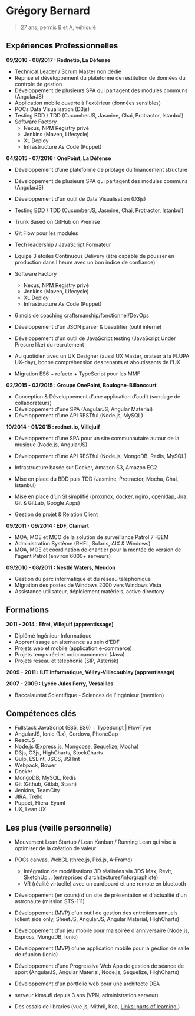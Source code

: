 Grégory Bernard
===========

> 27 ans, permis B et A, véhiculé

Expériences Professionnelles
----------------------------

**09/2016 - 08/2017 : Rednetio, La Défense**

  - Technical Leader / Scrum Master non dédié
  - Reprise et développement du plateforme de restitution de données du controle de gestion
  - Développement de plusieurs SPA qui partagent des modules communs (AngularJS)
  - Application mobile ouverte à l'extérieur (données sensibles)
  - POCs Data Visualisation (D3js)
  - Testing BDD / TDD (CucumberJS, Jasmine, Chai, Protractor, Istanbul)
  - Software Factory
    - Nexus, NPM Registry privé
    - Jenkins (Maven, Lifecycle)
    - XL Deploy
    - Infrastructure As Code (Puppet)
  

**04/2015 - 07/2016 : OnePoint, La Défense**

  - Développement d’une plateforme de pilotage du financement structuré
  - Développement de plusieurs SPA qui partagent des modules communs (AngularJS)
  - Développement d'un outil de Data Visualisation (D3js)
  - Testing BDD / TDD (CucumberJS, Jasmine, Chai, Protractor, Istanbul)

  - Trunk Based on GitHub on Premise
  - Git Flow pour les modules

  - Tech leadership / JavaScript Formateur

  - Equipe 3 étoiles Continuous Delivery (être capable de pousser en production dans l'heure avec un bon indice de confiance)
  - Software Factory
    - Nexus, NPM Registry privé
    - Jenkins (Maven, Lifecycle)
    - XL Deploy
    - Infrastructure As Code (Puppet)
  - 6 mois de coaching craftsmanship/fonctionnel/DevOps

  - Développement d'un JSON parser & beautifier (outil interne)
  - Développement d'un outil de JavaScript testing (JavaScript Under Presure like) du recrutement

  - Au quotidien avec un UX Designer (aussi UX Master, orateur à la FLUPA UX-day), bonne compréhension des tenants et aboutissants de l'UX

  - Migration ES6 + refacto + TypeScript pour les MMF

**02/2015 - 03/2015 : Groupe OnePoint, Boulogne-Billancourt**

  - Conception & Développement d’une application d’audit (sondage de collaborateurs)
  - Développement d'une SPA (AngularJS, Angular Material)
  - Développement d’une API RESTful (Node.js, MySQL)

**10/2014 - 01/2015 : rednet.io, Villejuif**

  - Développement d’une SPA pour un site communautaire autour de la musique (Node.js, AngularJS)
  - Développement d’une API RESTful (Node.js, MongoDB, Redis, MySQL)
  - Infrastructure basée sur Docker, Amazon S3, Amazon EC2
  - Mise en place du BDD puis TDD (Jasmine, Protractor, Mocha, Chai, Istanbul)

  - Mise en place d’un SI simplifié (proxmox, docker, nginx, openldap, Jira, Git & GitLab, Google Apps)
  - Gestion de projet & Relation Client

**09/2011 - 09/2014 : EDF, Clamart**

  - MOA, MOE et MCO de la solution de surveillance Patrol 7 -BEM
  - Administration Système (RHEL, Solaris, AIX & Windows)
  - MOA, MOE et coordination de chantier pour la montée de version de l'agent Patrol (environ 6000+ serveurs)

**09/2010 - 08/2011 : Nestlé Waters, Meudon**

  - Gestion du parc informatique et du réseau téléphonique
  - Migration des postes de Windows 2000 vers Windows Vista
  - Assistance utilisateur, déploiement matériels, active directory


Formations
----------

**2011 - 2014 : Efrei, Villejuif (apprentissage)**

  - Diplômé Ingénieur Informatique
  - Apprentissage en alternance au sein d’EDF
  - Projets web et mobile (application e-commerce)
  - Projets temps réel et ordonnancement (Java)
  - Projets réseau et téléphonie (SIP, Asterisk)

**2009 - 2011 : IUT Informatique, Vélizy-Villacoublay (apprentissage)**

**2007 - 2009 : Lycée Jules Ferry, Versailles**

  - Baccalauréat Scientifique - Sciences de l'ingénieur (mention)


Compétences clés
----------------

  - Fullstack JavaScript (ES5, ES6) + TypeScript | FlowType
  - AngularJS, Ionic (1.x), Cordova, PhoneGap
  - ReactJS
  - Node.js (Express.js, Mongoose, Sequelize, Mocha)
  - D3js, C3js, HighCharts, StockCharts
  - Gulp, ESLint, JSCS, JSHint
  - Webpack, Bower
  - Docker
  - MongoDB, MySQL, Redis
  - Git (Github, Gitlab, Stash)
  - Jenkins, TeamCity
  - JIRA, Trello
  - Puppet, Hiera-Eyaml
  - UX, Lean UX


Les plus (veille personnelle)
----------------

  - Mouvement Lean Startup / Lean Kanban / Running Lean qui vise à optimiser de la création de valeur
  - POCs canvas, WebGL (three.js, Pixi.js, A-Frame)
    - Intégration de modélisations 3D réalisées via 3DS Max, Revit, SketchUp... (entreprises d'architectures/inforgraphiste)
    - VR (réalité virtuelle) avec un cardboard et une remote en bluetooth

  - Développement (en cours) d'un site de présentation et d'actualité d'un astronaute (mission STS-111)
  - Développement (MVP) d'un outil de gestion des entretiens annuels (client side only, SheetJS, AngularJS, Angular Material, HighCharts)
  - Développement d'un jeu mobile pour ma soirée d'anniversaire (Node.js, Express, MongoDB, Ionic)
  - Développement (MVP) d'une application mobile pour la gestion de salle de réunion (Ionic)
  - Développement d'une Progressive Web App de gestion de séance de sport (AngularJS, Angular Material, Node.js, Sequelize, HighCharts)
  - Développement d'un portfolio web pour une architecte DEA

  - serveur kimsufi depuis 3 ans (VPN, administration serveur)
  - Des essais de libraries (vue.js, Mithril, Koa, [Links: parts of learning ](https://gist.github.com/gregoryRednet/09f7e96393df1c1641b7))
